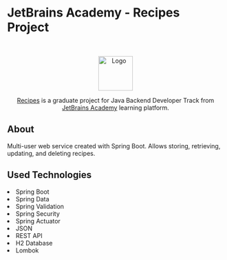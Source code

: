 # JetBrains Academy - Recipes Project

<br />
<p align="center">
    <img src="https://www.jetbrains.com/academy/img/logo_academy.svg" alt="Logo" height="80">


<p align="center"><a href="https://hyperskill.org/projects/180">Recipes</a> is a graduate project for Java Backend Developer Track from <a href="https://hyperskill.org/">JetBrains Academy</a> learning platform.


## About

Multi-user web service created with Spring Boot. Allows storing, retrieving, updating, and deleting recipes.

## Used Technologies

<li>Spring Boot</li>
<li>Spring Data</li>
<li>Spring Validation</li>
<li>Spring Security</li>
<li>Spring Actuator</li>
<li>JSON</li>
<li>REST API</li>
<li>H2 Database</li>
<li>Lombok</li>

